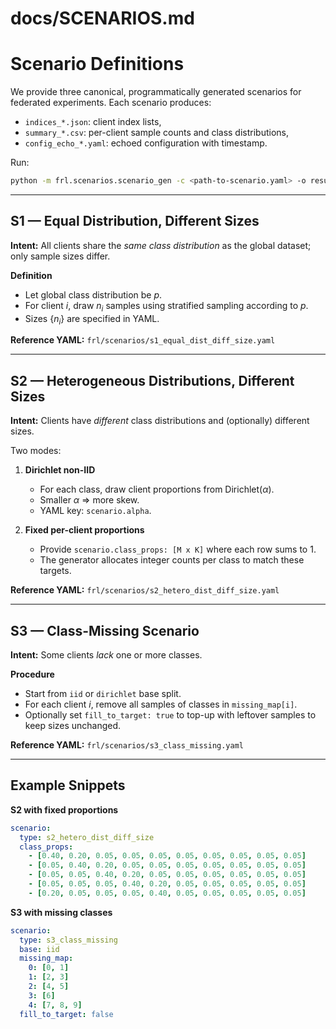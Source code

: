 # docs/SCENARIOS.md

# Scenario Definitions

We provide three canonical, programmatically generated scenarios for federated experiments. Each scenario produces:

* `indices_*.json`: client index lists,
* `summary_*.csv`: per-client sample counts and class distributions,
* `config_echo_*.yaml`: echoed configuration with timestamp.

Run:

```bash
python -m frl.scenarios.scenario_gen -c <path-to-scenario.yaml> -o results/scenarios --preview
```

---

## S1 — Equal Distribution, Different Sizes

**Intent:** All clients share the *same class distribution* as the global dataset; only sample sizes differ.

**Definition**

* Let global class distribution be $p$.
* For client $i$, draw $n_i$ samples using stratified sampling according to $p$.
* Sizes $\{n_i\}$ are specified in YAML.

**Reference YAML:** `frl/scenarios/s1_equal_dist_diff_size.yaml`

---

## S2 — Heterogeneous Distributions, Different Sizes

**Intent:** Clients have *different* class distributions and (optionally) different sizes.

Two modes:

1. **Dirichlet non-IID**

   * For each class, draw client proportions from $\text{Dirichlet}(\alpha)$.
   * Smaller $\alpha$ ⇒ more skew.
   * YAML key: `scenario.alpha`.

2. **Fixed per-client proportions**

   * Provide `scenario.class_props: [M x K]` where each row sums to 1.
   * The generator allocates integer counts per class to match these targets.

**Reference YAML:** `frl/scenarios/s2_hetero_dist_diff_size.yaml`

---

## S3 — Class-Missing Scenario

**Intent:** Some clients *lack* one or more classes.

**Procedure**

* Start from `iid` or `dirichlet` base split.
* For each client $i$, remove all samples of classes in `missing_map[i]`.
* Optionally set `fill_to_target: true` to top-up with leftover samples to keep sizes unchanged.

**Reference YAML:** `frl/scenarios/s3_class_missing.yaml`

---

## Example Snippets

**S2 with fixed proportions**

```yaml
scenario:
  type: s2_hetero_dist_diff_size
  class_props:
    - [0.40, 0.20, 0.05, 0.05, 0.05, 0.05, 0.05, 0.05, 0.05, 0.05]
    - [0.05, 0.40, 0.20, 0.05, 0.05, 0.05, 0.05, 0.05, 0.05, 0.05]
    - [0.05, 0.05, 0.40, 0.20, 0.05, 0.05, 0.05, 0.05, 0.05, 0.05]
    - [0.05, 0.05, 0.05, 0.40, 0.20, 0.05, 0.05, 0.05, 0.05, 0.05]
    - [0.20, 0.05, 0.05, 0.05, 0.40, 0.05, 0.05, 0.05, 0.05, 0.05]
```

**S3 with missing classes**

```yaml
scenario:
  type: s3_class_missing
  base: iid
  missing_map:
    0: [0, 1]
    1: [2, 3]
    2: [4, 5]
    3: [6]
    4: [7, 8, 9]
  fill_to_target: false
```

